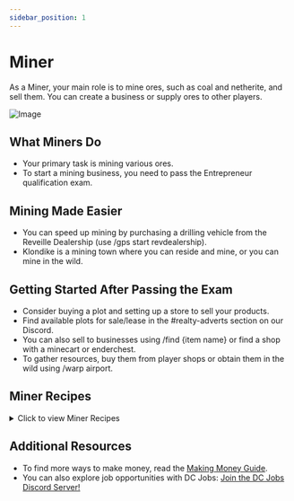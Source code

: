 ```yaml
---
sidebar_position: 1
---
```


# Miner

As a Miner, your main role is to mine ores, such as coal and netherite, and sell them. You can create a business or supply ores to other players.

![Image](https://media.discordapp.net/attachments/838356841217916989/1165972501935956008/2021-08-06_00.17.56.png?ex=6548cb83&is=65365683&hm=916234b2e78c97798f83a371ffd42868068598762be5b400de79260b7651b0db&=&width=1266&height=671)

## What Miners Do

- Your primary task is mining various ores.
- To start a mining business, you need to pass the Entrepreneur qualification exam.

## Mining Made Easier

- You can speed up mining by purchasing a drilling vehicle from the Reveille Dealership (use /gps start revdealership).
- Klondike is a mining town where you can reside and mine, or you can mine in the wild.

## Getting Started After Passing the Exam

- Consider buying a plot and setting up a store to sell your products.
- Find available plots for sale/lease in the #realty-adverts section on our Discord.
- You can also sell to businesses using /find {item name} or find a shop with a minecart or enderchest.
- To gather resources, buy them from player shops or obtain them in the wild using /warp airport.

## Miner Recipes

<details>
  <summary>Click to view Miner Recipes</summary>
  
- Amethyst block -> 4 amethyst shards
- Block of raw copper -> block of copper (blast furnace; 900 ticks; 6.3xp)
- Dripstone block -> 2 pointed dripstone
- Glowstone -> 4 glowstone dust
- Block of raw gold -> block of gold (blast furnace; 900 ticks; 6.3xp)
- Block of raw iron -> iron block (blast furnace; 900 ticks; 6.3xp)
- Magma block -> 2 magma cream
- 9 cobblestone -> 1 gravel

![Miner Recipes](https://www.democracycraft.net/attachments/calcite-png.32839/)
</details>

## Additional Resources

- To find more ways to make money, read the [Making Money Guide](https://democracycraft.net/threads/making-money.1410/).
- You can also explore job opportunities with DC Jobs: [Join the DC Jobs Discord Server!](https://discord.gg/Q8rNjddjjh)
